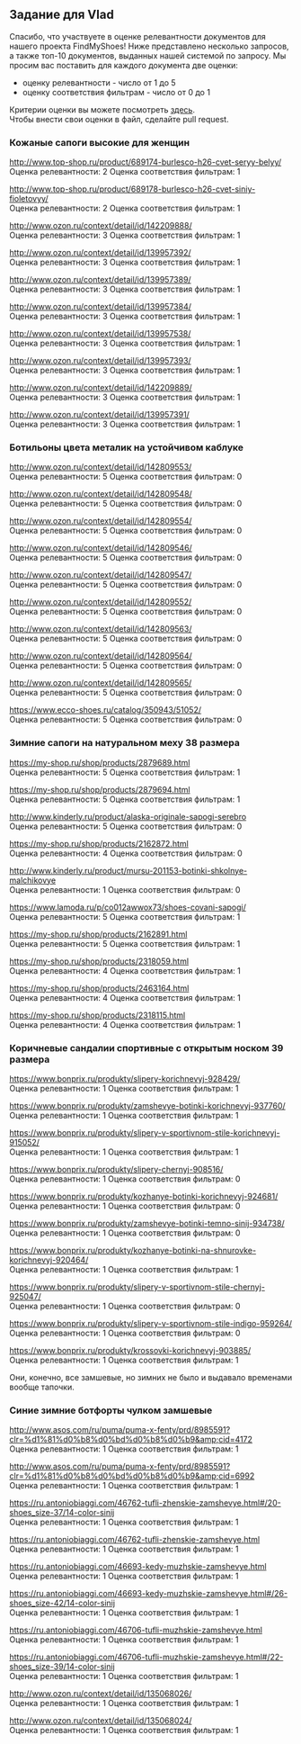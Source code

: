 ## Задание для Vlad

Спасибо, что участвуете в оценке релевантности документов для нашего проекта FindMyShoes! Ниже представлено несколько запросов, а также топ-10 документов, выданных нашей системой по запросу. Мы просим вас поставить для каждого документа две оценки:
 - оценку релевантности - число от 1 до 5
 - оценку соответствия фильтрам - число от 0 до 1

Критерии оценки вы можете посмотреть [здесь](https://github.com/ItsLastDay/FindMyShoes/blob/master/docs/assessment/criteria.md).  
Чтобы внести свои оценки в файл, сделайте pull request.




### Кожаные сапоги высокие для женщин  
http://www.top-shop.ru/product/689174-burlesco-h26-cvet-seryy-belyy/  
Оценка релевантности: 2
Оценка соответствия фильтрам: 1   
  
http://www.top-shop.ru/product/689178-burlesco-h26-cvet-siniy-fioletovyy/  
Оценка релевантности:  2 
Оценка соответствия фильтрам:  1 
  
http://www.ozon.ru/context/detail/id/142209888/  
Оценка релевантности:   3
Оценка соответствия фильтрам:   1
  
http://www.ozon.ru/context/detail/id/139957392/  
Оценка релевантности:   3
Оценка соответствия фильтрам:   1
  
http://www.ozon.ru/context/detail/id/139957389/  
Оценка релевантности:   3
Оценка соответствия фильтрам:   1
  
http://www.ozon.ru/context/detail/id/139957384/  
Оценка релевантности:   3
Оценка соответствия фильтрам: 1   
  
http://www.ozon.ru/context/detail/id/139957538/  
Оценка релевантности:   3
Оценка соответствия фильтрам: 1   
  
http://www.ozon.ru/context/detail/id/139957393/  
Оценка релевантности:   3
Оценка соответствия фильтрам: 1   
  
http://www.ozon.ru/context/detail/id/142209889/  
Оценка релевантности:   3
Оценка соответствия фильтрам: 1   
  
http://www.ozon.ru/context/detail/id/139957391/  
Оценка релевантности:   3
Оценка соответствия фильтрам: 1   
  
  
  
  

### Ботильоны цвета металик на устойчивом каблуке  
http://www.ozon.ru/context/detail/id/142809553/  
Оценка релевантности:   5
Оценка соответствия фильтрам:   0
  
http://www.ozon.ru/context/detail/id/142809548/  
Оценка релевантности:   5
Оценка соответствия фильтрам:   0
  
http://www.ozon.ru/context/detail/id/142809554/  
Оценка релевантности:  5 
Оценка соответствия фильтрам:  0 
  
http://www.ozon.ru/context/detail/id/142809546/  
Оценка релевантности:   5
Оценка соответствия фильтрам:  0 
  
http://www.ozon.ru/context/detail/id/142809547/  
Оценка релевантности:   5
Оценка соответствия фильтрам:  0 
  
http://www.ozon.ru/context/detail/id/142809552/  
Оценка релевантности:   5
Оценка соответствия фильтрам:   0
  
http://www.ozon.ru/context/detail/id/142809563/  
Оценка релевантности:   5
Оценка соответствия фильтрам:   0
  
http://www.ozon.ru/context/detail/id/142809564/  
Оценка релевантности:   5
Оценка соответствия фильтрам:   0
  
http://www.ozon.ru/context/detail/id/142809565/  
Оценка релевантности:   5
Оценка соответствия фильтрам:   0
  
https://www.ecco-shoes.ru/catalog/350943/51052/  
Оценка релевантности:   5
Оценка соответствия фильтрам:   0
  
  
  
  

### Зимние сапоги на натуральном меху 38 размера  
https://my-shop.ru/shop/products/2879689.html  
Оценка релевантности:   5
Оценка соответствия фильтрам:   1
  
https://my-shop.ru/shop/products/2879694.html  
Оценка релевантности:   5
Оценка соответствия фильтрам:    1
  
http://www.kinderly.ru/product/alaska-originale-sapogi-serebro  
Оценка релевантности:   5
Оценка соответствия фильтрам:   0
  
https://my-shop.ru/shop/products/2162872.html  
Оценка релевантности:   4
Оценка соответствия фильтрам:   0
  
http://www.kinderly.ru/product/mursu-201153-botinki-shkolnye-malchikovye  
Оценка релевантности:   1
Оценка соответствия фильтрам:   0
  
https://www.lamoda.ru/p/co012awwox73/shoes-covani-sapogi/  
Оценка релевантности:   5
Оценка соответствия фильтрам:   1
  
https://my-shop.ru/shop/products/2162891.html  
Оценка релевантности:   5
Оценка соответствия фильтрам:   1
  
https://my-shop.ru/shop/products/2318059.html  
Оценка релевантности:   4
Оценка соответствия фильтрам:   1
  
https://my-shop.ru/shop/products/2463164.html  
Оценка релевантности:   4
Оценка соответствия фильтрам:   1
  
https://my-shop.ru/shop/products/2318115.html  
Оценка релевантности:   4
Оценка соответствия фильтрам:   1
  
  
  
  

### Коричневые cандалии спортивные с открытым носком 39 размера  
https://www.bonprix.ru/produkty/slipery-korichnevyj-928429/  
Оценка релевантности:   1
Оценка соответствия фильтрам:   1
  
https://www.bonprix.ru/produkty/zamshevye-botinki-korichnevyj-937760/  
Оценка релевантности:   1
Оценка соответствия фильтрам:   1
  
https://www.bonprix.ru/produkty/slipery-v-sportivnom-stile-korichnevyj-915052/  
Оценка релевантности:   1
Оценка соответствия фильтрам: 1  
  
https://www.bonprix.ru/produkty/slipery-chernyj-908516/  
Оценка релевантности:   1
Оценка соответствия фильтрам:  0 
  
https://www.bonprix.ru/produkty/kozhanye-botinki-korichnevyj-924681/  
Оценка релевантности:   1
Оценка соответствия фильтрам:   0
  
https://www.bonprix.ru/produkty/zamshevye-botinki-temno-sinij-934738/  
Оценка релевантности:   1
Оценка соответствия фильтрам:   0
  
https://www.bonprix.ru/produkty/kozhanye-botinki-na-shnurovke-korichnevyj-920464/  
Оценка релевантности:   1
Оценка соответствия фильтрам:   1
  
https://www.bonprix.ru/produkty/slipery-v-sportivnom-stile-chernyj-925047/  
Оценка релевантности:   1
Оценка соответствия фильтрам:   0
  
https://www.bonprix.ru/produkty/slipery-v-sportivnom-stile-indigo-959264/  
Оценка релевантности:   1
Оценка соответствия фильтрам:   0
  
https://www.bonprix.ru/produkty/krossovki-korichnevyj-903885/  
Оценка релевантности:   1
Оценка соответствия фильтрам: 1  
  
  
  
  
Они, конечно, все замшевые, но зимних не было и выдавало временами вообще тапочки.
### Синие зимние ботфорты чулком замшевые  
http://www.asos.com/ru/puma/puma-x-fenty/prd/8985591?clr=%d1%81%d0%b8%d0%bd%d0%b8%d0%b9&amp;cid=4172  
Оценка релевантности:   1
Оценка соответствия фильтрам: 1
  
http://www.asos.com/ru/puma/puma-x-fenty/prd/8985591?clr=%d1%81%d0%b8%d0%bd%d0%b8%d0%b9&amp;cid=6992  
Оценка релевантности:   1
Оценка соответствия фильтрам:   1
  
https://ru.antoniobiaggi.com/46762-tufli-zhenskie-zamshevye.html#/20-shoes_size-37/14-color-sinij  
Оценка релевантности:   1
Оценка соответствия фильтрам: 1   
  
https://ru.antoniobiaggi.com/46762-tufli-zhenskie-zamshevye.html  
Оценка релевантности:   1
Оценка соответствия фильтрам: 1   
  
https://ru.antoniobiaggi.com/46693-kedy-muzhskie-zamshevye.html  
Оценка релевантности:   1
Оценка соответствия фильтрам:   1
  
https://ru.antoniobiaggi.com/46693-kedy-muzhskie-zamshevye.html#/26-shoes_size-42/14-color-sinij  
Оценка релевантности:  1 
Оценка соответствия фильтрам:  1 
  
https://ru.antoniobiaggi.com/46706-tufli-muzhskie-zamshevye.html  
Оценка релевантности:   1
Оценка соответствия фильтрам:  1 
  
https://ru.antoniobiaggi.com/46706-tufli-muzhskie-zamshevye.html#/22-shoes_size-39/14-color-sinij  
Оценка релевантности:   1
Оценка соответствия фильтрам:   1
  
http://www.ozon.ru/context/detail/id/135068026/  
Оценка релевантности:   1
Оценка соответствия фильтрам:  1 
  
http://www.ozon.ru/context/detail/id/135068024/  
Оценка релевантности:   1
Оценка соответствия фильтрам:  1 
  
  
  
  
